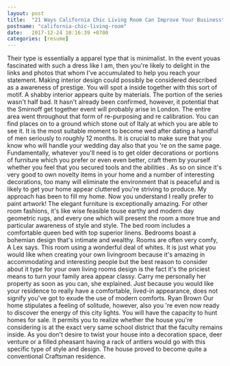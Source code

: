 ```yaml
---
layout: post
title:  "21 Ways California Chic Living Room Can Improve Your Business"
postname: "california-chic-living-room"
date:   2017-12-24 10:16:39 +0700
categories: [resume]
---
```

Their type is essentially a apparel type that is minimalist. In the event youas fascinated with such a dress like I am, then you're likely to delight in the links and photos that whom I've accumulated to help you reach your statement. Making interior design could possibly be considered described as a awareness of prestige. You will spot a inside together with this sort of motif. A shabby interior appears quite by materials. The portion of the series wasn't half bad. It hasn't already been confirmed, however, it potential that the Smirnoff get together event will probably arise in London. The entire area went throughout that form of re-purposing and re calibration. You can find places on to a ground which stone out of Italy at which you are able to see it. It is the most suitable moment to become wed after dating a handful of men seriously to roughly 12 months. It is crucial to make sure that you know who will handle your wedding day also that you 're on the same page. Fundamentally, whatever you'll need is to get older decorations or portions of furniture which you prefer or even even better, craft them by yourself whether you feel that you secured tools and the abilities . As so on since it's very good to own novelty items in your home and a number of interesting decorations, too many will eliminate the environment that is peaceful and is likely to get your home appear cluttered you're striving to produce. My approach has been to fill my home. Now you understand I really prefer to paint artwork! The elegant furniture is exceptionally amazing. For other room fashions, it's like wise feasible touse earthy and modern day geometric rugs, and every one which will present the room a more true and particular awareness of style and style. The bed room includes a comfortable queen bed with top superior linens. Bedrooms boast a bohemian design that's intimate and wealthy. Rooms are often very comfy, A Lex says. This room using a wonderful deal of whites. It is just what you would like when creating your own livingroom because it's amazing in accommodating and interesting people but the best reason to consider about it type for your own living rooms design is the fact it's the priciest means to turn your family area appear classy. Carry me personally her property as soon as you can, she explained. Just because you would like your residence to really have a comfortable, lived-in appearance, does not signify you've got to exude the use of modern comforts. Ryan Brown Our home stipulates a feeling of solitude, however, also you 're even now ready to discover the energy of this city lights. You will have the capacity to hunt homes for sale. It permits you to realize whether the house you're considering is at the exact very same school district that the faculty remains inside. As you don't desire to twist your house into a decoration space, deer venture or a filled pheasant having a rack of antlers would go with this specific type of style and design. The house proved to become quite a conventional Craftsman residence.
